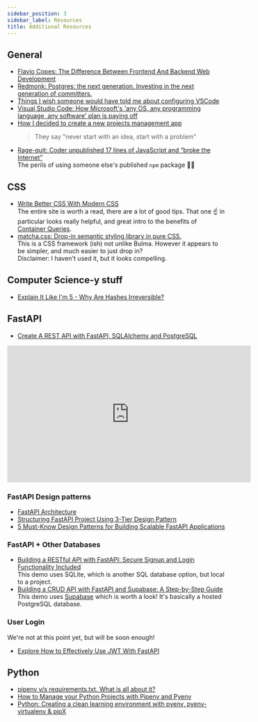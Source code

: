 ```yaml
---
sidebar_position: 3
sidebar_label: Resources
title: Additional Resources
---
```


<!-- markdownlint-disable no-inline-html no-trailing-punctuation -->

## General

- [Flavio Copes: The Difference Between Frontend And Backend Web Development](https://flaviocopes.com/frontend-vs-backend/)
- [Redmonk: Postgres: the next generation. Investing in the next generation of committers.](https://redmonk.com/jgovernor/2023/10/10/postgres-the-next-generation-investing-in-the-next-generation-of-committers/)
- [Things I wish someone would have told me about configuring VSCode](https://www.bryanbraun.com/2023/08/10/things-i-wish-someone-would-have-told-me-about-configuring-vscode/)
- [Visual Studio Code: How Microsoft's 'any OS, any programming language, any software' plan is paying off](https://www.zdnet.com/article/visual-studio-code-how-microsofts-any-os-any-programming-language-any-software-plan-is-paying-off/)
- [How I decided to create a new projects management app](https://flaviocopes.com/new-projects-management-app/)
  > They say "never start with an idea, start with a problem"
- [Rage-quit: Coder unpublished 17 lines of JavaScript and “broke the Internet”](https://arstechnica.com/information-technology/2016/03/rage-quit-coder-unpublished-17-lines-of-javascript-and-broke-the-internet/)
  <br/>The perils of using someone else's published `npm` package 😬😬

## CSS

- [Write Better CSS With Modern CSS](https://css-tip.com/better-modern-css/)
  <br/>The entire site is worth a read, there are a lot of good tips. That one :point_up: in particular looks really helpful, and great intro to the benefits of [Container Queries](https://developer.mozilla.org/en-US/docs/Web/CSS/CSS_containment/Container_queries).
- [matcha.css: Drop-in semantic styling library in pure CSS.](https://matcha.mizu.sh/#matcha)
  <br/>This is a CSS framework (ish) not unlike Bulma. However it appears to be simpler, and much easier to just drop in?
  <br/>Disclaimer: I haven't used it, but it looks compelling.

## Computer Science-y stuff

- [Explain It Like I'm 5 - Why Are Hashes Irreversible?](https://robconery.com/theory/why-are-hashes-irreversible/)

## FastAPI

- [Create A REST API with FastAPI, SQLAlchemy and PostgreSQL](https://www.youtube.com/watch?v=2g1ZjA6zHRo)

<iframe width="560" height="315" src="https://www.youtube.com/embed/2g1ZjA6zHRo?si=EntI-OLAPEz3cqzm" title="YouTube video player" frameborder="0" allow="accelerometer; autoplay; clipboard-write; encrypted-media; gyroscope; picture-in-picture; web-share" referrerpolicy="strict-origin-when-cross-origin" allowfullscreen></iframe>

### FastAPI Design patterns

- [FastAPI Architecture](https://www.geeksforgeeks.org/fastapi-architecture/)
- [Structuring FastAPI Project Using 3-Tier Design Pattern](https://levelup.gitconnected.com/structuring-fastapi-project-using-3-tier-design-pattern-4d2e88a55757)
- [5 Must-Know Design Patterns for Building Scalable FastAPI Applications](https://theprimadonna.medium.com/5-must-know-design-patterns-for-building-scalable-fastapi-applications-36f9f31059fd)

### FastAPI + Other Databases

- [Building a RESTful API with FastAPI: Secure Signup and Login Functionality Included](https://python.plainenglish.io/building-a-restful-api-with-fastapi-secure-signup-and-login-functionality-included-45cdbcb36106)
  <br/> This demo uses SQLite, which is another SQL database option, but local to a project.
- [Building a CRUD API with FastAPI and Supabase: A Step-by-Step Guide](https://blog.theinfosecguy.xyz/building-a-crud-api-with-fastapi-and-supabase-a-step-by-step-guide)
  <br/> This demo uses [Supabase](https://supabase.com/) which is worth a look! It's basically a hosted PostgreSQL database.

### User Login

We're not at this point yet, but will be soon enough!

- [Explore How to Effectively Use JWT With FastAPI](https://hackernoon.com/explore-how-to-effectively-use-jwt-with-fastapi)

## Python

- [pipenv v/s requirements.txt. What is all about it?](https://www.linkedin.com/pulse/pipenv-vs-requirementstxt-what-all-shruthi-sagar-cr/)
- [How to Manage your Python Projects with Pipenv and Pyenv](https://www.rootstrap.com/blog/how-to-manage-your-python-projects-with-pipenv-pyenv)
- [Python: Creating a clean learning environment with pyenv, pyenv-virtualenv & pipX](https://towardsdatascience.com/python-how-to-create-a-clean-learning-environment-with-pyenv-pyenv-virtualenv-pipx-ed17fbd9b790)
